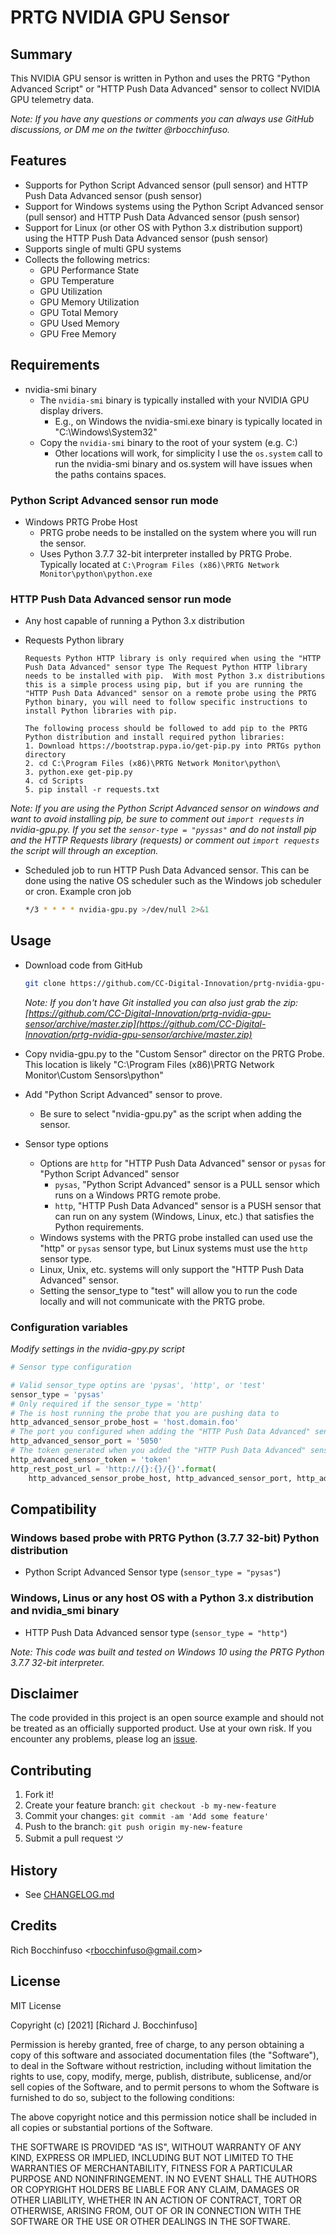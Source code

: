 # PRTG NVIDIA GPU Sensor

## Summary

This NVIDIA GPU sensor is written in Python and uses the PRTG "Python Advanced Script" or "HTTP Push Data Advanced" sensor to collect NVIDIA GPU telemetry data.

_Note: If you have any questions or comments you can always use GitHub discussions, or DM me on the twitter @rbocchinfuso._

## Features

- Supports for Python Script Advanced sensor (pull sensor) and HTTP Push Data Advanced sensor (push sensor)
- Support for Windows systems using the Python Script Advanced sensor (pull sensor) and HTTP Push Data Advanced sensor (push sensor)
- Support for Linux (or other OS with Python 3.x distribution support) using the HTTP Push Data Advanced sensor (push sensor)
- Supports single of multi GPU systems
- Collects the following metrics:
  - GPU Performance State
  - GPU Temperature
  - GPU Utilization
  - GPU Memory Utilization
  - GPU Total Memory
  - GPU Used Memory
  - GPU Free Memory

## Requirements

- nvidia-smi binary
  - The ```nvidia-smi``` binary is typically installed with your NVIDIA GPU display drivers.
    - E.g., on Windows the nvidia-smi.exe binary is typically located in "C:\Windows\System32"
  - Copy the ```nvidia-smi``` binary to the root of your system (e.g. C:\)
    - Other locations will work, for simplicity I use the ```os.system``` call to run the nvidia-smi binary and os.system will have issues when the paths contains spaces.

### Python Script Advanced sensor run mode

- Windows PRTG Probe Host
  - PRTG probe needs to be installed on the system where you will run the sensor.
  - Uses Python 3.7.7 32-bit interpreter installed by PRTG Probe. Typically located at ```C:\Program Files (x86)\PRTG Network Monitor\python\python.exe```

### HTTP Push Data Advanced sensor run mode

- Any host capable of running a Python 3.x distribution
- Requests Python library


  ```text
  Requests Python HTTP library is only required when using the "HTTP Push Data Advanced" sensor type The Request Python HTTP library needs to be installed with pip.  With most Python 3.x distributions this is a simple process using pip, but if you are running the "HTTP Push Data Advanced" sensor on a remote probe using the PRTG Python binary, you will need to follow specific instructions to install Python libraries with pip.

  The following process should be followed to add pip to the PRTG Python distribution and install required python libraries:
  1. Download https://bootstrap.pypa.io/get-pip.py into PRTGs python directory
  2. cd C:\Program Files (x86)\PRTG Network Monitor\python\
  3. python.exe get-pip.py
  4. cd Scripts
  5. pip install -r requests.txt
  ```

_Note: If you are using the Python Script Advanced sensor on windows and want to avoid installing pip, be sure to comment out ```import requests``` in nvidia-gpu.py. If you set the ```sensor-type = "pyssas"``` and do not install pip and the HTTP Requests library (requests) or comment out ```import requests``` the script will through an exception._

- Scheduled job to run HTTP Push Data Advanced sensor.  This can be done using the native OS scheduler such as the Windows job scheduler or cron.
  Example cron job

  ```bash
  */3 * * * * nvidia-gpu.py >/dev/null 2>&1
  ```

## Usage

- Download code from GitHub

  ```bash
  git clone https://github.com/CC-Digital-Innovation/prtg-nvidia-gpu-sensor.git
  ```

  _Note: If you don't have Git installed you can also just grab the zip:
  [https://github.com/CC-Digital-Innovation/prtg-nvidia-gpu-sensor/archive/master.zip](https://github.com/CC-Digital-Innovation/prtg-nvidia-gpu-sensor/archive/master.zip)_

- Copy nvidia-gpu.py to the "Custom Sensor" director on the PRTG Probe.  This location is likely "C:\Program Files (x86)\PRTG Network Monitor\Custom Sensors\python"

- Add "Python Script Advanced" sensor to prove.
  - Be sure to select "nvidia-gpu.py" as the script when adding the sensor.

- Sensor type options
  - Options are ```http``` for "HTTP Push Data Advanced" sensor or ```pysas``` for "Python Script Advanced" sensor
    - ```pysas```, "Python Script Advanced" sensor is a PULL sensor which runs on a Windows PRTG remote probe.
    - ```http```, "HTTP Push Data Advanced" sensor is a PUSH sensor that can run on any system (Windows, Linux, etc.) that satisfies the Python requirements.
  - Windows systems with the PRTG probe installed can used use the "http" or ```pysas``` sensor type, but Linux systems must use the ```http``` sensor type.
  - Linux, Unix, etc. systems will only support the "HTTP Push Data Advanced" sensor.
  - Setting the sensor_type to "test" will allow you to run the code locally and will not communicate with the PRTG probe.

### Configuration variables
_Modify settings in the nvidia-gpy.py script_
```python
# Sensor type configuration

# Valid sensor_type optins are 'pysas', 'http', or 'test'
sensor_type = 'pysas'
# Only required if the sensor_type = 'http'
# The is host running the probe that you are pushing data to
http_advanced_sensor_probe_host = 'host.domain.foo'
# The port you configured when adding the "HTTP Push Data Advanced" sensor
http_advanced_sensor_port = '5050'
# The token generated when you added the "HTTP Push Data Advanced" sensor or the token you manually entered when when adding the "HTTP Push Data Advanced" sensor
http_advanced_sensor_token = 'token'
http_rest_post_url = 'http://{}:{}/{}'.format(
    http_advanced_sensor_probe_host, http_advanced_sensor_port, http_advanced_sensor_token)
```

## Compatibility

### Windows based probe with PRTG Python (3.7.7 32-bit) Python distribution

- Python Script Advanced Sensor type (```sensor_type = "pysas"```)

### Windows, Linus or any host OS with a Python 3.x distribution and nvidia_smi binary

- HTTP Push Data Advanced sensor type (```sensor_type = "http"```)

_Note: This code was built and tested on Windows 10 using the PRTG Python 3.7.7 32-bit interpreter._

## Disclaimer

The code provided in this project is an open source example and should not be treated as an officially supported product. Use at your own risk. If you encounter any problems, please log an [issue](https://github.com/CC-Digital-Innovation/prtg-nvidia-gpu-sensor/issues).

## Contributing

1. Fork it!
2. Create your feature branch: `git checkout -b my-new-feature`
3. Commit your changes: `git commit -am 'Add some feature'`
4. Push to the branch: `git push origin my-new-feature`
5. Submit a pull request ツ

## History

- See [CHANGELOG.md](https://github.com/CC-Digital-Innovation/prtg-nvidia-gpu-sensor/blob/main/CHANGELOG.md)

## Credits

Rich Bocchinfuso <<rbocchinfuso@gmail.com>>

## License

MIT License

Copyright (c) [2021] [Richard J. Bocchinfuso]

Permission is hereby granted, free of charge, to any person obtaining a copy of this software and associated documentation files (the "Software"), to deal in the Software without restriction, including without limitation the rights to use, copy, modify, merge, publish, distribute, sublicense, and/or sell copies of the Software, and to permit persons to whom the Software is furnished to do so, subject to the following conditions:

The above copyright notice and this permission notice shall be included in all copies or substantial portions of the Software.

THE SOFTWARE IS PROVIDED "AS IS", WITHOUT WARRANTY OF ANY KIND, EXPRESS OR IMPLIED, INCLUDING BUT NOT LIMITED TO THE WARRANTIES OF MERCHANTABILITY, FITNESS FOR A PARTICULAR PURPOSE AND NONINFRINGEMENT. IN NO EVENT SHALL THE AUTHORS OR COPYRIGHT HOLDERS BE LIABLE FOR ANY CLAIM, DAMAGES OR OTHER LIABILITY, WHETHER IN AN ACTION OF CONTRACT, TORT OR OTHERWISE, ARISING FROM, OUT OF OR IN CONNECTION WITH THE SOFTWARE OR THE USE OR OTHER DEALINGS IN THE SOFTWARE.
